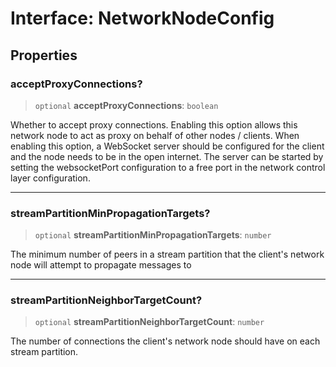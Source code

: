 # Interface: NetworkNodeConfig

## Properties

### acceptProxyConnections?

> `optional` **acceptProxyConnections**: `boolean`

Whether to accept proxy connections. Enabling this option allows
this network node to act as proxy on behalf of other nodes / clients.
When enabling this option, a WebSocket server should be configured for the client
and the node needs to be in the open internet. The server can be started by setting
the websocketPort configuration to a free port in the network control layer configuration.

***

### streamPartitionMinPropagationTargets?

> `optional` **streamPartitionMinPropagationTargets**: `number`

The minimum number of peers in a stream partition that the client's network node
will attempt to propagate messages to

***

### streamPartitionNeighborTargetCount?

> `optional` **streamPartitionNeighborTargetCount**: `number`

The number of connections the client's network node should have
on each stream partition.
